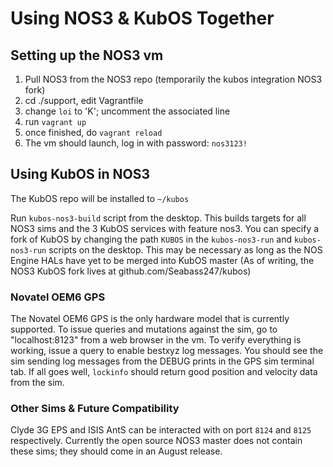 # Using NOS3 & KubOS Together

## Setting up the NOS3 vm
1. Pull NOS3 from the NOS3 repo (temporarily the kubos integration NOS3 fork)
2. cd ./support, edit Vagrantfile
3. change `loi` to 'K'; uncomment the associated line
4. run `vagrant up`
5. once finished, do `vagrant reload`
6. The vm should launch, log in with password: `nos3123!`

## Using KubOS in NOS3
The KubOS repo will be installed to `~/kubos`

Run `kubos-nos3-build` script from the desktop.  This builds targets for all NOS3 sims and the 3 KubOS services with feature nos3.
You can specify a fork of KubOS by changing the path `KUBOS` in the `kubos-nos3-run` and `kubos-nos3-run` scripts on the desktop.  This may be necessary as long as the NOS Engine HALs have yet to be merged into KubOS master (As of writing, the NOS3 KubOS fork lives at github.com/Seabass247/kubos)

### Novatel OEM6 GPS
The Novatel OEM6 GPS is the only hardware model that is currently supported.  To issue queries and mutations against the sim, go to "localhost:8123" from a web browser in the vm.  To verify everything is working, issue a query to enable bestxyz log messages.  You should see the sim sending log messages from the DEBUG prints in the GPS sim terminal tab.  If all goes well, `lockinfo` should return good position and velocity data from the sim.

### Other Sims & Future Compatibility
Clyde 3G EPS and ISIS AntS can be interacted with on port `8124` and `8125` respectively.  Currently the open source NOS3 master does not contain these sims; they should come in an August release.